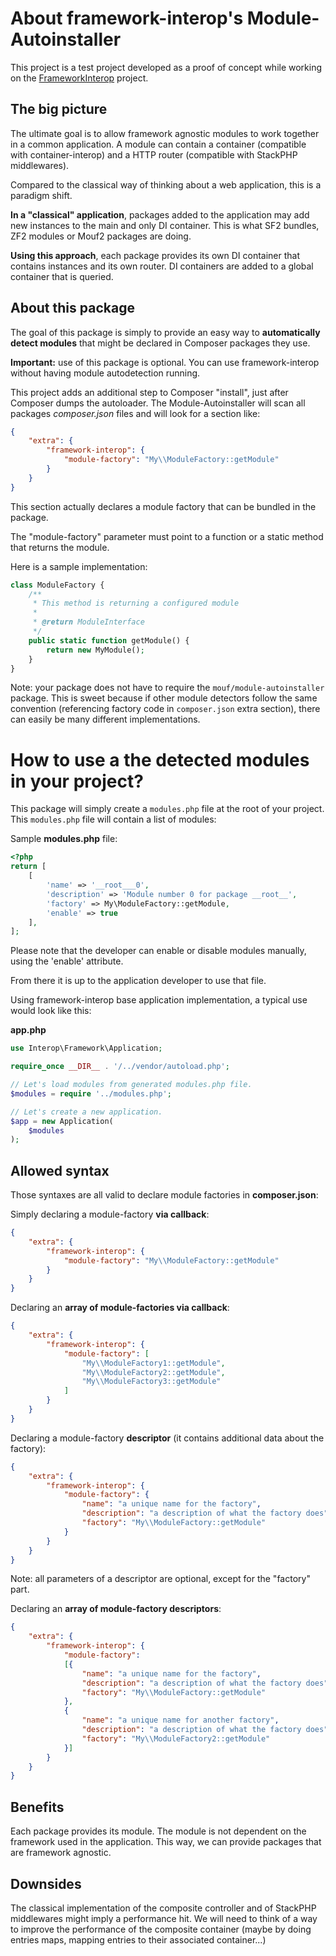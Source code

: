 About framework-interop's Module-Autoinstaller
==============================================

This project is a test project developed as a proof of concept while working on the [FrameworkInterop](https://github.com/framework-interop/framework-interop-demo) project.

The big picture
---------------

The ultimate goal is to allow framework agnostic modules to work together in a common application.
A module can contain a container (compatible with container-interop) and a HTTP router (compatible
with StackPHP middlewares).

Compared to the classical way of thinking about a web application, this is a paradigm shift.

**In a "classical" application**, packages added to the application may add new instances to the main and only DI container.
This is what SF2 bundles, ZF2 modules or Mouf2 packages are doing.

**Using this approach**, each package provides its own DI container that contains instances and its own router.
DI containers are added to a global container that is queried.

About this package
------------------

The goal of this package is simply to provide an easy way to **automatically detect modules** that might
be declared in Composer packages they use.

**Important:** use of this package is optional. You can use framework-interop without having module autodetection running.

This project adds an additional step to Composer "install", just after Composer dumps the autoloader.
The Module-Autoinstaller will scan all packages *composer.json* files and will look for a section like:

```json
{
	"extra": {
		"framework-interop": {
			"module-factory": "My\\ModuleFactory::getModule"
		}
	}
}
```

This section actually declares a module factory that can be bundled in the package.

The "module-factory" parameter must point to a function or a static method that returns the module.

Here is a sample implementation:

```php
class ModuleFactory {
	/**
	 * This method is returning a configured module
	 *
	 * @return ModuleInterface
	 */
	public static function getModule() {
		return new MyModule();
	}
}
```

Note: your package does not have to require the `mouf/module-autoinstaller` package. This is sweet because if
other module detectors follow the same convention (referencing factory code in `composer.json` extra section),
there can easily be many different implementations.


How to use a the detected modules in your project?
==================================================

This package will simply create a `modules.php` file at the root of your project.
This `modules.php` file will contain a list of modules:

Sample **modules.php** file:
```php
<?php
return [
    [
        'name' => '__root___0',
        'description' => 'Module number 0 for package __root__',
        'factory' => My\ModuleFactory::getModule,
        'enable' => true
    ],
];
```

Please note that the developer can enable or disable modules manually, using the 'enable' attribute.

From there it is up to the application developer to use that file.

Using framework-interop base application implementation, a typical use would look like this:

**app.php**
```php
use Interop\Framework\Application;

require_once __DIR__ . '/../vendor/autoload.php';

// Let's load modules from generated modules.php file.
$modules = require '../modules.php';

// Let's create a new application.
$app = new Application(
    $modules
);
```

Allowed syntax
--------------
Those syntaxes are all valid to declare module factories in **composer.json**:

Simply declaring a module-factory **via callback**:

```json
{
	"extra": {
		"framework-interop": {
			"module-factory": "My\\ModuleFactory::getModule"
		}
	}
}
```

Declaring an **array of module-factories via callback**:

```json
{
	"extra": {
		"framework-interop": {
			"module-factory": [
				"My\\ModuleFactory1::getModule",
				"My\\ModuleFactory2::getModule",
				"My\\ModuleFactory3::getModule"
			]
		}
	}
}
```

Declaring a module-factory **descriptor** (it contains additional data about the factory):

```json
{
	"extra": {
		"framework-interop": {
			"module-factory": {
				"name": "a unique name for the factory",
				"description": "a description of what the factory does",
				"factory": "My\\ModuleFactory::getModule"
			}
		}
	}
}
```

Note: all parameters of a descriptor are optional, except for the "factory" part.

Declaring an **array of module-factory descriptors**:

```json
{
	"extra": {
		"framework-interop": {
			"module-factory":
			[{
				"name": "a unique name for the factory",
				"description": "a description of what the factory does",
				"factory": "My\\ModuleFactory::getModule"
			},
			{
				"name": "a unique name for another factory",
				"description": "a description of what the factory does",
				"factory": "My\\ModuleFactory2::getModule"
			}]
		}
	}
}
```


Benefits
--------
Each package provides its module. The module is not dependent on the framework used in the application.
This way, we can provide packages that are framework agnostic.

Downsides
---------
The classical implementation of the composite controller and of StackPHP middlewares might imply a performance hit. We will need to think of a way to
improve the performance of the composite container (maybe by doing entries maps, mapping entries to their associated container...)

